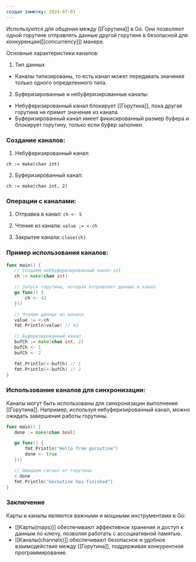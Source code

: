 ```yaml
---
создал заметку: 2024-07-01
---
```

Используются для общения между [[Горутина]] в Go. Они позволяют одной горутине отправлять данные другой горутине в безопасной для конкуренции([[concurrency]]) манере. 

Основные характеристики каналов: 

1. Тип данных
- Каналы типизированы, то есть канал может передавать значения только одного определенного типа. 
2. Буферизированные и небуферизированные каналы: 
- Небуферизированный канал блокирует [[Горутина]], пока другая горутина не примет значение из канала.
- Буферизированный канал имеет фикисированный размер буфера и блокирует горутину, только если буфер заполнен. 

### Создание каналов: 
1. Небуферизированный канал: 

`ch := make(chan int)`

2. Буферизированный канал: 

`ch := make(chan int, 2)`

### Операции с каналами:

1. Отправка в канал: 
`ch <- 5`

2. Чтение из канала: 
`value ;= <-ch`

3. Закрытие канала: 
`close(ch)`

### Пример использования каналов: 

```go
func main() {
   // Создаем неббуферизированный канал int
   ch := make(chan int)

   // Запуск горутины, которая отправляет данные в канал
   go func() {
       ch <- 42
   }()

   // Чтение данных из канала
   value := <-ch
   fmt.Println(value) // 42

   // Буферизированный канал
   bufCh := make(chan int, 2)
   bufCh <- 1
   bufCh <- 2

   fmt.Println(<-bufCh) // 1
   fmt.Println(<-bufCh) // 2
}
```

### Использование каналов для синхронизации: 

Каналы могут быть использованы для синхронизации выполнения [[Горутина]]. Например, используя небуферизированный канал, можно ожидать завершения работы горутины. 

```go
func main() {
   done := make(chan bool)

   go func() {
       fmt.Println("Hello from goroutine")
       done <- true
   }()

   // Ожидаем сигнал от горутины
   <-done
   fmt.Println("Goroutine has finished")
}
```

### Заключение

Карты и каналы являются важными и мощными инструментами в Go:
- [[Карты(maps)]] обеспечивают эффективное хранение и доступ к данным по ключу, позволяя работать с ассоциативной памятью.
- [[Каналы(channels)]] обеспечивают безопасное и удобное взаимодействие между [[Горутина]], поддерживая конкурентное программирование. 
